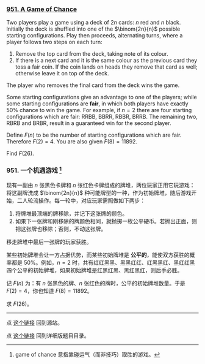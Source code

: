 ### [951. A Game of Chance](https://projecteuler.net/problem=951)

Two players play a game using a deck of $2n$ cards: $n$ red and $n$ black. Initially the deck is shuffled into one of the $\binom{2n}{n}$ possible starting configurations. Play then proceeds, alternating turns, where a player follows two steps on each turn:

1. Remove the top card from the deck, taking note of its colour.
2. If there is a next card and it is the same colour as the previous card they toss a fair coin. If the coin lands on heads they remove that card as well; otherwise leave it on top of the deck.

The player who removes the final card from the deck wins the game.

Some starting configurations give an advantage to one of the players; while some starting configurations are **fair**, in which both players have exactly $50\%$ chance to win the game. For example, if $n=2$ there are four starting configurations which are fair: RRBB, BBRR, RBBR, BRRB. The remaining two, RBRB and BRBR, result in a guaranteed win for the second player.

Define $F(n)$ to be the number of starting configurations which are fair. Therefore $F(2)=4$. You are also given $F(8)=11892$.

Find $F(26)$.


### 951. 一个机遇游戏 [^1]

[^1]: game of chance 意指靠碰运气（而非技巧）取胜的游戏。

现有一副由 $n$ 张黑色卡牌和 $n$ 张红色卡牌组成的牌堆，两位玩家正用它玩游戏：将这副牌洗成 $\binom{2n}{n}$ 种可能牌型的一种，作为初始牌堆，随后游戏开始，二人轮流操作。每一轮中，对应玩家需照做如下两步：

1. 将牌堆最顶端的牌移除，并记下这张牌的颜色。
2. 如果下一张牌和刚移除的牌颜色相同，就抛掷一枚公平硬币。若抛出正面，则把这张牌也移除；否则，不动这张牌。

移走牌堆中最后一张牌的玩家获胜。

某些初始牌堆会让一方占据优势，而某些初始牌堆是 **公平的**，能使双方获胜的概率都是 $50\%$。例如，$n = 2$ 时，共有红红黑黑、黑黑红红、红黑黑红、黑红红黑四个公平的初始牌堆，如果初始牌堆是红黑红黑、黑红黑红，则后手必胜。

记 $F(n)$ 为：有 $n$ 张黑色的牌、$n$ 张红色的牌时，公平的初始牌堆数量。于是 $F(2) = 4$，你也知道 $F(8) = 11892$。

求 $F(26)$。

---

点 [这个链接](https://fsy-juruo.github.io/pe-chinese-translation/) 回到源站。

点 [这个链接](https://fsy-juruo.github.io/pe-chinese-translation/detailed_content_archives.html) 回到详细版题目目录。

